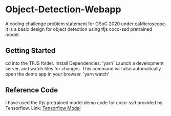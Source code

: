 # Object-Detection-Webapp
A coding challenge problem statement for GSoC 2020 under caMicroscope. It is a basic design for object detection using tfjs coco-ssd pretrained model.
## Getting Started
cd into the TFJS folder.
Install Dependencies:
'yarn'
Launch a development server, and watch files for changes. This command will also automatically open the demo app in your browser.
'yarn watch'

## Reference Code
I have used the tfjs pretrained model demo code for coco-ssd provided by Tensorflow. 
Link: [Tensorflow Model](https://github.com/tensorflow/tfjs-models/tree/master/coco-ssd/demo#object-detection-coco-ssd-demo)
